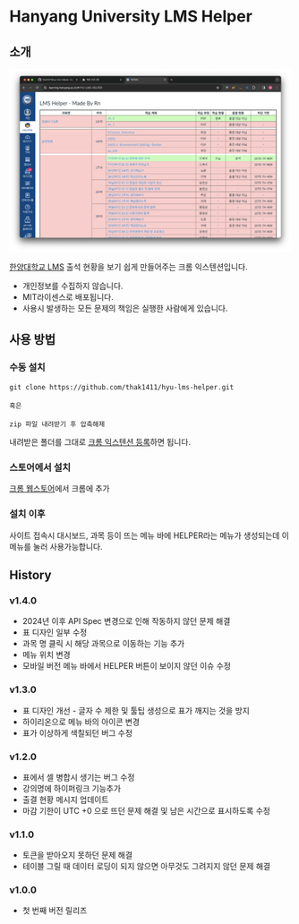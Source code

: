 # Hanyang University LMS Helper

## 소개

![](./LMSHelperMain2.png)

[한양대학교 LMS](https://learning.hanyang.ac.kr/) 출석 현황을 보기 쉽게 만들어주는 크롬 익스텐션입니다.

* 개인정보를 수집하지 않습니다.
* MIT라이센스로 배포됩니다.
* 사용시 발생하는 모든 문제의 책임은 실행한 사람에게 있습니다.

## 사용 방법

### 수동 설치

~~~
git clone https://github.com/thak1411/hyu-lms-helper.git

혹은

zip 파일 내려받기 후 압축해제
~~~

내려받은 폴더를 그대로 [크롬 익스텐션 등록](https://developer.chrome.com/extensions/getstarted)하면 됩니다.

### 스토어에서 설치

[크롬 웹스토어](https://chrome.google.com/webstore/detail/hyu-lms-helper/ahkbicmdpaknajbgefiolmhakkkojaml?hl=ko&)에서 크롬에 추가


### 설치 이후

사이트 접속시 대시보드, 과목 등이 뜨는 메뉴 바에 HELPER라는 메뉴가 생성되는데 이 메뉴를 눌러 사용가능합니다.

## History

### v1.4.0

* 2024년 이후 API Spec 변경으로 인해 작동하지 않던 문제 해결
* 표 디자인 일부 수정
* 과목 명 클릭 시 해당 과목으로 이동하는 기능 추가
* 메뉴 위치 변경
* 모바일 버전 메뉴 바에서 HELPER 버튼이 보이지 않던 이슈 수정

### v1.3.0

* 표 디자인 개선 - 글자 수 제한 및 툴팁 생성으로 표가 깨지는 것을 방지
* 하이리온으로 메뉴 바의 아이콘 변경
* 표가 이상하게 색칠되던 버그 수정

### v1.2.0

* 표에서 셀 병합시 생기는 버그 수정
* 강의명에 하이퍼링크 기능추가
* 출결 현황 메시지 업데이트
* 마감 기한이 UTC +0 으로 뜨던 문제 해결 및 남은 시간으로 표시하도록 수정

### v1.1.0

* 토큰을 받아오지 못하던 문제 해결
* 테이블 그릴 때 데이터 로딩이 되지 않으면 아무것도 그려지지 않던 문제 해결

### v1.0.0

* 첫 번째 버전 릴리즈
